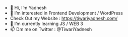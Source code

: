 - 👋 Hi, I’m Yadnesh
- 👀 I’m interested in Frontend Development / WordPress
- Check Out my Website : https://tiwariyadnesh.com/
- 🌱 I’m currently learning JS / WEB 3
- 📫 Dm me on Twitter : @TiwariYadnesh

<!---
iamyadnesh/iamyadnesh is a ✨ special ✨ repository because its `README.md` (this file) appears on your GitHub profile.
You can click the Preview link to take a look at your changes.
--->
